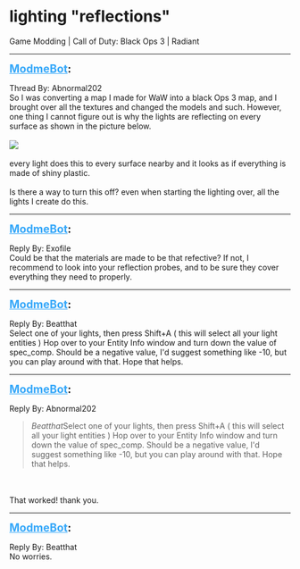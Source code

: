 # lighting "reflections"
Game Modding | Call of Duty: Black Ops 3 | Radiant

---
<strong style="font-size: 1.4em;"><span style="text-decoration: underline;text-decoration-color: #34a7f9;"><span style="color:#34a7f9;">ModmeBot</span></span>:</strong>

<p>Thread By: Abnormal202<br />So I was converting a map I made for WaW into a black Ops 3 map, and I brought over all the textures and changed the models and such. However, one thing I cannot figure out is why the lights are reflecting on every surface as shown in the picture below.<br /><br /><img style="max-width: 500px;" src="http://i.imgur.com/1oMomvO.png"><br /><br />every light does this to every surface nearby and it looks as if everything is made of shiny plastic.<br /><br />Is there a way to turn this off? even when starting the lighting over, all the lights I create do this.</p>

---
<strong style="font-size: 1.4em;"><span style="text-decoration: underline;text-decoration-color: #34a7f9;"><span style="color:#34a7f9;">ModmeBot</span></span>:</strong>

<p>Reply By: Exofile<br />Could be that the materials are made to be that refective? If not, I recommend to look into your reflection probes, and to be sure they cover everything they need to properly.</p>

---
<strong style="font-size: 1.4em;"><span style="text-decoration: underline;text-decoration-color: #34a7f9;"><span style="color:#34a7f9;">ModmeBot</span></span>:</strong>

<p>Reply By: Beatthat<br />Select one of your lights, then press Shift+A ( this will select all your light entities ) Hop over to your Entity Info window and turn down the value of spec_comp. Should be a negative value, I&#39;d suggest something like -10, but you can play around with that. Hope that helps.</p>

---
<strong style="font-size: 1.4em;"><span style="text-decoration: underline;text-decoration-color: #34a7f9;"><span style="color:#34a7f9;">ModmeBot</span></span>:</strong>

<p>Reply By: Abnormal202<br /><blockquote><em>Beatthat</em>Select one of your lights, then press Shift+A ( this will select all your light entities ) Hop over to your Entity Info window and turn down the value of spec_comp. Should be a negative value, I&#39;d suggest something like -10, but you can play around with that. Hope that helps.</blockquote><br /><br />That worked! thank you.</p>

---
<strong style="font-size: 1.4em;"><span style="text-decoration: underline;text-decoration-color: #34a7f9;"><span style="color:#34a7f9;">ModmeBot</span></span>:</strong>

<p>Reply By: Beatthat<br />No worries.</p>
